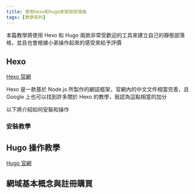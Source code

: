 ```yaml
---
title: 使用hexo和hugo來架設部落格
tags: [教學系列]
---
```

本篇教學將使用 Hexo 和 Hugo 兩款非常受歡迎的工具來建立自己的靜態部落格，並且也會根據小弟操作起來的感受來給予評價

## Hexo

[Hexo 官網](https://hexo.io/zh-tw/)

Hexo 是一款基於 Node.js 所製作的網誌框架，官網內的中文文件相當完善，且 Google 上也可以找到許多關於 Hexo 的教學，我認為這點相當的加分

以下將介紹如何安裝和操作

### 安裝教學

## Hugo 操作教學

[Hugo 官網](https://gohugo.io/)

## 網域基本概念與註冊購買
